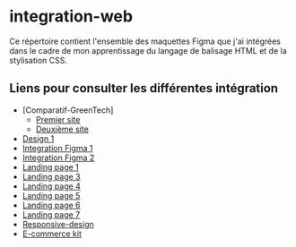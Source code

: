 # integration-web

Ce répertoire contient l'ensemble des maquettes Figma que j'ai intégrées dans le cadre de mon apprentissage du langage de balisage HTML et de la stylisation CSS.

## Liens pour consulter les différentes intégration

- [Comparatif-GreenTech]
  - [Premier site](https://christopher973.github.io/integration-maquette/Comparatif-GreenTech/1er-site)
  - [Deuxième site](https://christopher973.github.io/integration-maquette/Comparatif-GreenTech/2eme-site)
- [Design 1](https://christopher973.github.io/integration-maquette/Design1)
- [Integration Figma 1](https://christopher973.github.io/integration-maquette/Integration%20Figma%201)
- [Integration Figma 2](https://christopher973.github.io/integration-maquette/Integration%20Figma%202)
- [Landing page 1](https://christopher973.github.io/integration-maquette/Landing%20page%201)
- [Landing page 3](https://christopher973.github.io/integration-maquette/Landing%20page%203)
- [Landing page 4](https://christopher973.github.io/integration-maquette/Landing%20page%204)
- [Landing page 5](https://christopher973.github.io/integration-maquette/Landing%20page%205)
- [Landing page 6](https://christopher973.github.io/integration-maquette/Landing%20page%206)
- [Landing page 7](https://christopher973.github.io/integration-maquette/Landing%20page%207)
- [Responsive-design](https://christopher973.github.io/integration-maquette/Responsive-design)
- [E-commerce kit](https://christopher973.github.io/integration-maquette/e-commerce%20kit)


